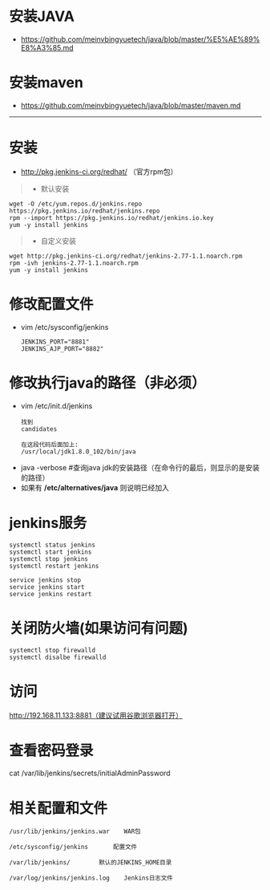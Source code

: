 # 安装JAVA
- https://github.com/meinvbingyuetech/java/blob/master/%E5%AE%89%E8%A3%85.md
# 安装maven
- https://github.com/meinvbingyuetech/java/blob/master/maven.md
-----------------
# 安装
- http://pkg.jenkins-ci.org/redhat/ （官方rpm包）
> - 默认安装
  ```
  wget -O /etc/yum.repos.d/jenkins.repo https://pkg.jenkins.io/redhat/jenkins.repo
  rpm --import https://pkg.jenkins.io/redhat/jenkins.io.key
  yum -y install jenkins
  ```
> - 自定义安装
  ```
  wget http://pkg.jenkins-ci.org/redhat/jenkins-2.77-1.1.noarch.rpm
  rpm -ivh jenkins-2.77-1.1.noarch.rpm
  yum -y install jenkins
  ```

# 修改配置文件
- vim /etc/sysconfig/jenkins
  ```
  JENKINS_PORT="8881"
  JENKINS_AJP_PORT="8882"
  ```

# 修改执行java的路径（非必须）
- vim /etc/init.d/jenkins
  ```
  找到
  candidates

  在这段代码后面加上:
  /usr/local/jdk1.8.0_102/bin/java
  ```
- java -verbose #查询java jdk的安装路径（在命令行的最后，则显示的是安装的路径）
- 如果有 **/etc/alternatives/java** 则说明已经加入

# jenkins服务
```
systemctl status jenkins
systemctl start jenkins
systemctl stop jenkins
systemctl restart jenkins

service jenkins stop
service jenkins start
service jenkins restart
```

# 关闭防火墙(如果访问有问题)
```
systemctl stop firewalld
systemctl disalbe firewalld
```

# 访问
http://192.168.11.133:8881（建议试用谷歌浏览器打开）

# 查看密码登录
cat /var/lib/jenkins/secrets/initialAdminPassword

# 相关配置和文件
```
/usr/lib/jenkins/jenkins.war    WAR包 

/etc/sysconfig/jenkins       配置文件

/var/lib/jenkins/        默认的JENKINS_HOME目录

/var/log/jenkins/jenkins.log    Jenkins日志文件
```
